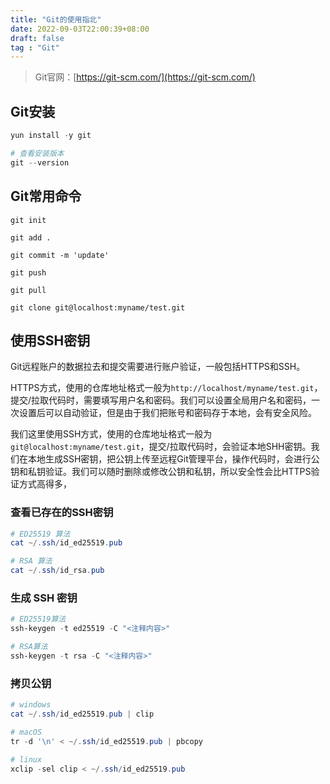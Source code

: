 ```yaml
---
title: "Git的使用指北"
date: 2022-09-03T22:00:39+08:00
draft: false
tag : "Git"
---
```

> Git官网：[https://git-scm.com/](https://git-scm.com/)

## Git安装

```powershell
yun install -y git

# 查看安装版本
git --version
```

## Git常用命令

```
git init

git add .

git commit -m 'update'

git push

git pull

git clone git@localhost:myname/test.git
```

## 使用SSH密钥

Git远程账户的数据拉去和提交需要进行账户验证，一般包括HTTPS和SSH。

HTTPS方式，使用的仓库地址格式一般为`http://localhost/myname/test.git`，提交/拉取代码时，需要填写用户名和密码。我们可以设置全局用户名和密码，一次设置后可以自动验证，但是由于我们把账号和密码存于本地，会有安全风险。

我们这里使用SSH方式，使用的仓库地址格式一般为`git@localhost:myname/test.git`，提交/拉取代码时，会验证本地SHH密钥。我们在本地生成SSH密钥，把公钥上传至远程Git管理平台，操作代码时，会进行公钥和私钥验证。我们可以随时删除或修改公钥和私钥，所以安全性会比HTTPS验证方式高得多，

### 查看已存在的SSH密钥

```powershell
# ED25519 算法
cat ~/.ssh/id_ed25519.pub

# RSA 算法
cat ~/.ssh/id_rsa.pub
```

### 生成 SSH 密钥

```powershell
# ED25519算法
ssh-keygen -t ed25519 -C "<注释内容>"

# RSA算法
ssh-keygen -t rsa -C "<注释内容>"
```

### 拷贝公钥

```powershell
# windows
cat ~/.ssh/id_ed25519.pub | clip

# macOS
tr -d '\n' < ~/.ssh/id_ed25519.pub | pbcopy

# linux
xclip -sel clip < ~/.ssh/id_ed25519.pub
```